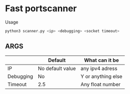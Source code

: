 # Fast portscanner
Usage
```python
python3 scanner.py <ip> <debugging> <socket timeout>
```
## ARGS
|                |Default                        |What can it be               |
|----------------|-------------------------------|-----------------------------|
|IP              |No default value               |any ipv4 adress              |
|Debugging       |No                             |Y or anything else           |
|Timeout         |2.5                            |Any float number             |
